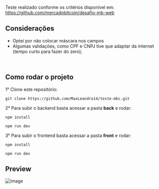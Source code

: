 Teste realizado conforme os critérios disponível em:
https://github.com/mercadobitcoin/desafio-mb-web

## **Considerações**

- Optei por não colocar máscara nos campos  
- Algumas validações, como CPF e CNPJ tive que adaptar da internet (tempo curto para fazer do zero); 

<br>

## **Como rodar o projeto**
1° Clone este repositório:
```
git clone https://github.com/MaxLeandro14/teste-mbc.git
```
2° Para subir o backend basta acessar a pasta **back** e rodar:
```
npm install
```
```
npm run dev
```

3° Para subir o frontend basta acessar a pasta **front** e rodar:

```
npm install
```
```
npm run dev
```


## **Preview**

![image](https://github.com/user-attachments/assets/8987d658-5b3b-49bf-a872-1a2865b76d32)
